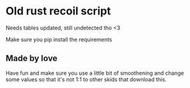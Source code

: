 # Old rust recoil script

Needs tables updated, still undetected tho <3

Make sure you pip install the requirements

Made by love
---
Have fun and make sure you use a little bit of smoothening and change some values so that it's not 1:1 to other skids that download this.
